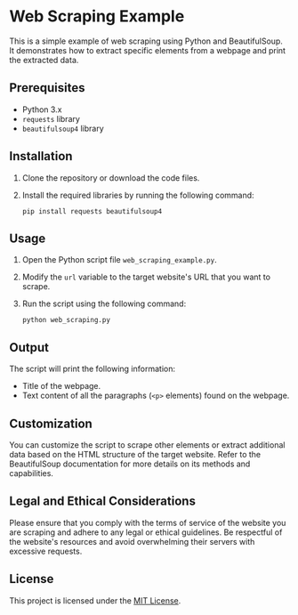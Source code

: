 # Web Scraping Example

This is a simple example of web scraping using Python and BeautifulSoup. It demonstrates how to extract specific elements from a webpage and print the extracted data.

## Prerequisites

- Python 3.x
- `requests` library
- `beautifulsoup4` library

## Installation

1. Clone the repository or download the code files.
2. Install the required libraries by running the following command:

   ```shell
   pip install requests beautifulsoup4
   ```

## Usage

1. Open the Python script file `web_scraping_example.py`.
2. Modify the `url` variable to the target website's URL that you want to scrape.
3. Run the script using the following command:

   ```shell
   python web_scraping.py
   ```

## Output

The script will print the following information:

- Title of the webpage.
- Text content of all the paragraphs (`<p>` elements) found on the webpage.

## Customization

You can customize the script to scrape other elements or extract additional data based on the HTML structure of the target website. Refer to the BeautifulSoup documentation for more details on its methods and capabilities.

## Legal and Ethical Considerations

Please ensure that you comply with the terms of service of the website you are scraping and adhere to any legal or ethical guidelines. Be respectful of the website's resources and avoid overwhelming their servers with excessive requests.

## License

This project is licensed under the [MIT License](LICENSE).
